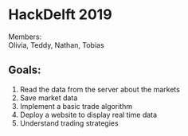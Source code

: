 # HackDelft 2019  
Members:  
Olivia, Teddy, Nathan, Tobias  

## Goals:  
1. Read the data from the server about the markets  
2. Save market data  
3. Implement a basic trade algorithm  
4. Deploy a website to display real time data  
5. Understand trading strategies  

